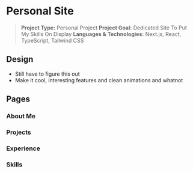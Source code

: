 # Personal Site
> **Project Type:** Personal Project
> **Project Goal:** Dedicated Site To Put My Skills On Display
> **Languages & Technologies:** Next.js, React, TypeScript, Tailwind CSS

## Design
- Still have to figure this out
- Make it cool, interesting features and clean animations and whatnot


## Pages

### About Me

### Projects

### Experience

### Skills